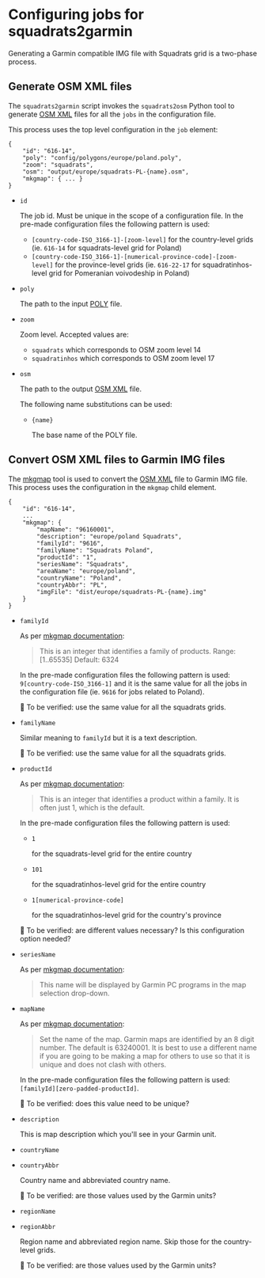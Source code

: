 # Configuring jobs for squadrats2garmin

Generating a Garmin compatible IMG file with Squadrats grid is a two-phase process.

## Generate OSM XML files
The `squadrats2garmin` script invokes the `squadrats2osm` Python tool to generate [OSM XML](https://wiki.openstreetmap.org/wiki/OSM_XML) files for all the `jobs` in the configuration file.

This process uses the top level configuration in the `job` element:

```
{
    "id": "616-14",
    "poly": "config/polygons/europe/poland.poly",
    "zoom": "squadrats",
    "osm": "output/europe/squadrats-PL-{name}.osm",
    "mkgmap": { ... }
}
```

* `id`

    The job id. Must be unique in the scope of a configuration file. In the pre-made configuration files the following pattern is used:

    * `[country-code-ISO_3166-1]-[zoom-level]` for the country-level grids (ie. `616-14` for squadrats-level grid for Poland)
    * `[country-code-ISO_3166-1]-[numerical-province-code]-[zoom-level]` for the province-level grids (ie. `616-22-17` for squadratinhos-level grid for Pomeranian voivodeship in Poland)

* `poly`

    The path to the input [POLY](polygons/README.md) file.

* `zoom`

    Zoom level. Accepted values are:

    * `squadrats` which corresponds to OSM zoom level 14
    * `squadratinhos` which corresponds to OSM zoom level 17

* `osm`

    The path to the output [OSM XML](https://wiki.openstreetmap.org/wiki/OSM_XML) file.
    
    The following name substitutions can be used:
    
    * `{name}`

        The base name of the POLY file.


## Convert OSM XML files to Garmin IMG files
The [mkgmap](https://www.mkgmap.org.uk/) tool is used to convert the [OSM XML](https://wiki.openstreetmap.org/wiki/OSM_XML) file to Garmin IMG file. This process uses the configuration in the `mkgmap` child element.

```
{
    "id": "616-14",
    ...
    "mkgmap": {
        "mapName": "96160001",
        "description": "europe/poland Squadrats",
        "familyId": "9616",
        "familyName": "Squadrats Poland",
        "productId": "1",
        "seriesName": "Squadrats",
        "areaName": "europe/poland",
        "countryName": "Poland",
        "countryAbbr": "PL",
        "imgFile": "dist/europe/squadrats-PL-{name}.img"
    }
}
```

* `familyId`

    As per [mkgmap documentation](https://www.mkgmap.org.uk/doc/options#:~:text=Product%20description%20options):

    > This is an integer that identifies a family of products. Range: [1..65535] Default: 6324

    In the pre-made configuration files the following pattern is used: `9[country-code-ISO_3166-1]` and it is the same value for all the jobs in the configuration file (ie. `9616` for jobs related to Poland).

    🤔 To be verified: use the same value for all the squadrats grids.

* `familyName`

    Similar meaning to `familyId` but it is a text description.

    🤔 To be verified: use the same value for all the squadrats grids.

* `productId`

    As per [mkgmap documentation](https://www.mkgmap.org.uk/doc/options#:~:text=Product%20description%20options):

    > This is an integer that identifies a product within a family. It is often just 1, which is the default.

    In the pre-made configuration files the following pattern is used:

    * `1` 

        for the squadrats-level grid for the entire country

    * `101` 

        for the squadratinhos-level grid for the entire country

    * `1[numerical-province-code]` 

        for the squadratinhos-level grid for the country's province

    🤔 To be verified: are different values necessary? Is this configuration option needed?

* `seriesName`

    As per [mkgmap documentation](https://www.mkgmap.org.uk/doc/options#:~:text=Product%20description%20options):

    > This name will be displayed by Garmin PC programs in the map selection drop-down.

* `mapName`

    As per [mkgmap documentation](https://www.mkgmap.org.uk/doc/options#:~:text=Product%20description%20options):

    > Set the name of the map. Garmin maps are identified by an 8 digit number. The default is 63240001. It is best to use a different name if you are going to be making a map for others to use so that it is unique and does not clash with others.

    In the pre-made configuration files the following pattern is used: `[familyId][zero-padded-productId]`.

    🤔 To be verified: does this value need to be unique?

* `description`

    This is map description which you'll see in your Garmin unit.

* `countryName`
* `countryAbbr`

    Country name and abbreviated country name.

    🤔 To be verified: are those values used by the Garmin units?

* `regionName`
* `regionAbbr`

    Region name and abbreviated region name. Skip those for the country-level grids.

    🤔 To be verified: are those values used by the Garmin units?
